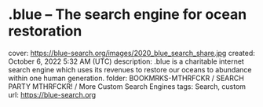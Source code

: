 # .blue – The search engine for ocean restoration

cover: https://blue-search.org/images/2020_blue_search_share.jpg
created: October 6, 2022 5:32 AM (UTC)
description: .blue is a charitable internet search engine which uses its revenues to restore our oceans to abundance within one human generation.
folder: BOOKMRKS-MTHRFCKR / SEARCH PARTY MTHRFCKR! / More Custom Search Engines
tags: Search, custom
url: https://blue-search.org